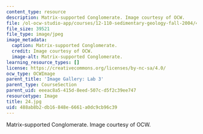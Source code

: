 ```yaml
---
content_type: resource
description: Matrix-supported Conglomerate. Image courtesy of OCW.
file: /ol-ocw-studio-app/courses/12-110-sedimentary-geology-fall-2004/488ab8b2db16848e6661a0dc9cb96c39_24.jpg
file_size: 39521
file_type: image/jpeg
image_metadata:
  caption: Matrix-supported Conglomerate.
  credit: Image courtesy of OCW.
  image-alt: Matrix-supported Conglomerate.
learning_resource_types: []
license: https://creativecommons.org/licenses/by-nc-sa/4.0/
ocw_type: OCWImage
parent_title: 'Image Gallery: Lab 3'
parent_type: CourseSection
parent_uid: eeeac8a5-415d-8eed-507c-d5f2c39ee747
resourcetype: Image
title: 24.jpg
uid: 488ab8b2-db16-848e-6661-a0dc9cb96c39
---
```

Matrix-supported Conglomerate. Image courtesy of OCW.